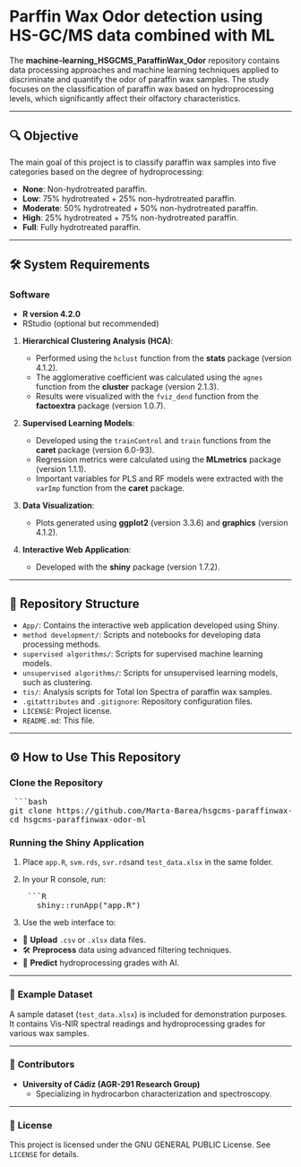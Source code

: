 # **Parffin Wax Odor detection using HS-GC/MS data combined with ML**

The **machine-learning_HSGCMS_ParaffinWax_Odor** repository contains data processing approaches and machine learning techniques applied to discriminate and quantify the odor of paraffin wax samples. The study focuses on the classification of paraffin wax based on hydroprocessing levels, which significantly affect their olfactory characteristics.

---

## 🔍 Objective

The main goal of this project is to classify paraffin wax samples into five categories based on the degree of hydroprocessing:

- **None**: Non-hydrotreated paraffin.
- **Low**: 75% hydrotreated + 25% non-hydrotreated paraffin.
- **Moderate**: 50% hydrotreated + 50% non-hydrotreated paraffin.
- **High**: 25% hydrotreated + 75% non-hydrotreated paraffin.
- **Full**: Fully hydrotreated paraffin.

---

## 🛠️ **System Requirements**

### Software
- **R version 4.2.0** 
- RStudio (optional but recommended)

1. **Hierarchical Clustering Analysis (HCA)**:
   - Performed using the `hclust` function from the **stats** package (version 4.1.2).
   - The agglomerative coefficient was calculated using the `agnes` function from the **cluster** package (version 2.1.3).
   - Results were visualized with the `fviz_dend` function from the **factoextra** package (version 1.0.7).

2. **Supervised Learning Models**:
   - Developed using the `trainControl` and `train` functions from the **caret** package (version 6.0-93).
   - Regression metrics were calculated using the **MLmetrics** package (version 1.1.1).
   - Important variables for PLS and RF models were extracted with the `varImp` function from the **caret** package.

3. **Data Visualization**:
   - Plots generated using **ggplot2** (version 3.3.6) and **graphics** (version 4.1.2).

4. **Interactive Web Application**:
   - Developed with the **shiny** package (version 1.7.2).

---

## 📂 Repository Structure

- `App/`: Contains the interactive web application developed using Shiny.
- `method development/`: Scripts and notebooks for developing data processing methods.
- `supervised algorithms/`: Scripts for supervised machine learning models.
- `unsupervised algorithms/`: Scripts for unsupervised learning models, such as clustering.
- `tis/`: Analysis scripts for Total Ion Spectra of paraffin wax samples.
- `.gitattributes` and `.gitignore`: Repository configuration files.
- `LICENSE`: Project license.
- `README.md`: This file.

---

## ⚙️ How to Use This Repository

### Clone the Repository


   <pre markdown="1"> ```bash
git clone https://github.com/Marta-Barea/hsgcms-paraffinwax-odor-ml
cd hsgcms-paraffinwax-odor-ml </pre>

### Running the Shiny Application
1. Place `app.R`, `svm.rds`, `svr.rds`and `test_data.xlsx` in the same folder.
2. In your R console, run: 
   
   <pre markdown="1"> ```R 
      shiny::runApp("app.R") </pre>

3. Use the web interface to:
- 📁 **Upload** `.csv` or `.xlsx` data files.
- 🛠️ **Preprocess** data using advanced filtering techniques.
- 🤖 **Predict** hydroprocessing grades with AI.

---

### 📂 **Example Dataset**
A sample dataset (`test_data.xlsx`) is included for demonstration purposes. It contains Vis-NIR spectral readings and hydroprocessing grades for various wax samples.


---

### 🤝 **Contributors**
- **University of Cádiz (AGR-291 Research Group)**
  - Specializing in hydrocarbon characterization and spectroscopy.

---

### 📜 **License**
This project is licensed under the GNU GENERAL PUBLIC License. See `LICENSE` for details.

